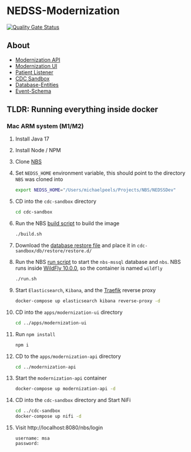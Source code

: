 # NEDSS-Modernization

[![Quality Gate Status](https://sonarcloud.io/api/project_badges/measure?project=CDCgov_NEDSS-Modernization&metric=alert_status)](https://sonarcloud.io/summary/new_code?id=CDCgov_NEDSS-Modernization)

## About

- [Modernization API](apps/modernization-api/README.md)
- [Modernization UI](apps/modernization-ui/README.md)
- [Patient Listener](apps/patient-listener/README.md)
- [CDC Sandbox](cdc-sandbox/README.md)
- [Database-Entities](libs/database-entities/README.md)
- [Event-Schema](libs/event-schema/README.md)

## TLDR: Running everything inside docker

### Mac ARM system (M1/M2)

1. Install Java 17
1. Install Node / NPM
1. Clone [NBS](https://github.com/cdcent/NEDSSDev)
1. Set `NEDSS_HOME` environment variable, this should point to the directory `NBS` was cloned into
   ```sh
   export NEDSS_HOME="/Users/michaelpeels/Projects/NBS/NEDSSDev"
   ```
1. CD into the `cdc-sandbox` directory
   ```sh
   cd cdc-sandbox
   ```
1. Run the NBS [build script](cdc-sandbox/build.sh) to build the image
   ```sh
   ./build.sh
   ```
1. Download the [database restore file](https://enquizit.sharepoint.com/:u:/s/CDCNBSProject/EQtb-5WSO9xGrocNofv_eMgBH1WX30TNV0wTlZ84E5coYg?e=uNtem1) and place it in `cdc-sandbox/db/restore/restore.d/`
1. Run the NBS [run script](cdc-sandbox/run.sh) to start the `nbs-mssql` database and `nbs`. NBS runs inside [WildFly 10.0.0](https://www.wildfly.org/news/2016/01/30/WildFly10-Released/), so the container is named `wildfly`
   ```sh
   ./run.sh
   ```
1. Start `Elasticsearch`, `Kibana`, and the [Traefik](https://traefik.io/) reverse proxy
   ```sh
   docker-compose up elasticsearch kibana reverse-proxy -d
   ```
1. CD into the `apps/modernization-ui` directory
   ```sh
   cd ../apps/modernization-ui
   ```
1. Run `npm install`
   ```sh
   npm i
   ```
1. CD to the `apps/modernization-api` directory
   ```sh
   cd ../modernization-api
   ```
1. Start the `modernization-api` container
   ```sh
   docker-compose up modernization-api -d
   ```
1. CD into the `cdc-sandbox` directory and Start NiFi
   ```sh
   cd ../cdc-sandbox
   docker-compose up nifi -d
   ```
1. Visit http://localhost:8080/nbs/login

   ```
   username: msa
   password:
   ```
